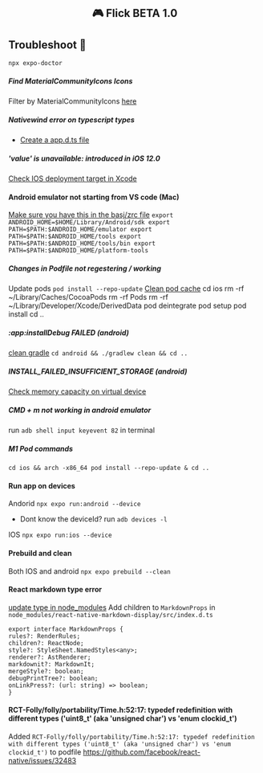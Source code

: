 <div align="center">
  <h2>🎮 Flick BETA 1.0</h2>

</div>

## Troubleshoot 🎯

`npx expo-doctor `

##### Find MaterialCommunityIcons Icons

Filter by MaterialCommunityIcons [here](https://icons.expo.fyi/)

##### Nativewind error on typescript types

- [Create a app.d.ts file](https://www.nativewind.dev/getting-started/typescript)

##### 'value' is unavailable: introduced in iOS 12.0

[Check IOS deployment target in Xcode](https://stackoverflow.com/questions/72729591/fbreactnativespec-h-error-after-upgrading-from-0-68-x-to-0-69-0)

#### Android emulator not starting from VS code (Mac)

[Make sure you have this in the basj/zrc file](https://stackoverflow.com/questions/63209403/npx-react-native-run-android-doesnt-start-emulator-and-doesnt-run-if-emulator)
`export ANDROID_HOME=$HOME/Library/Android/sdk
export PATH=$PATH:$ANDROID_HOME/emulator
export PATH=$PATH:$ANDROID_HOME/tools
export PATH=$PATH:$ANDROID_HOME/tools/bin
export PATH=$PATH:$ANDROID_HOME/platform-tools`

##### Changes in Podfile not regestering / working

Update pods `pod install --repo-update`
[Clean pod cache](https://codeflarelimited.com/blog/how-to-clear-pod-cache-in-react-native/)
cd ios
rm -rf ~/Library/Caches/CocoaPods
rm -rf Pods
rm -rf ~/Library/Developer/Xcode/DerivedData
pod deintegrate
pod setup
pod install
cd ..

##### :app:installDebug FAILED (android)

[clean gradle](https://stackoverflow.com/questions/37500205/react-native-appinstalldebug-failed)
`cd android && ./gradlew clean && cd ..`

##### INSTALL_FAILED_INSUFFICIENT_STORAGE (android)

[Check memory capacity on virtual device](https://stackoverflow.com/questions/62861072/install-failed-insufficient-storage-error-when-i-ran-the-npm-run-android-comma)

##### CMD + m not working in android emulator

run `adb shell input keyevent 82` in terminal

##### M1 Pod commands

`cd ios && arch -x86_64 pod install --repo-update & cd ..`

#### Run app on devices

Andorid
`npx expo run:android --device`

- Dont know the deviceId?
  run `adb devices -l`

IOS
`npx expo run:ios --device`

#### Prebuild and clean

Both IOS and android
`npx expo prebuild --clean`

#### React markdown type error

[update type in node_modules](https://github.com/iamacup/react-native-markdown-display/issues/181)
Add children to `MarkdownProps` in `node_modules/react-native-markdown-display/src/index.d.ts`

```
export interface MarkdownProps {
rules?: RenderRules;
children?: ReactNode;
style?: StyleSheet.NamedStyles<any>;
renderer?: AstRenderer;
markdownit?: MarkdownIt;
mergeStyle?: boolean;
debugPrintTree?: boolean;
onLinkPress?: (url: string) => boolean;
}
```

#### RCT-Folly/folly/portability/Time.h:52:17: typedef redefinition with different types ('uint8_t' (aka 'unsigned char') vs 'enum clockid_t')

Added `RCT-Folly/folly/portability/Time.h:52:17: typedef redefinition with different types ('uint8_t' (aka 'unsigned char') vs 'enum clockid_t')` to podfile
https://github.com/facebook/react-native/issues/32483

